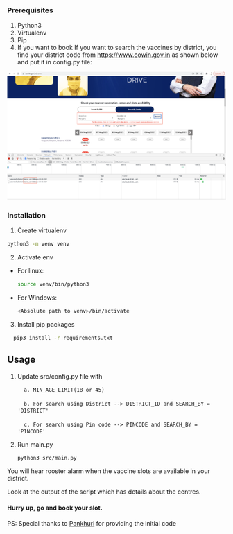 <!-- GETTING STARTED -->

### Prerequisites
1. Python3
2. Virtualenv
3. Pip
4. If you want to book If you want to search the vaccines by district, you find your district code from https://www.cowin.gov.in as shown below and put it in config.py file:
<img src="image/cowin_ss.png" alt="Cowin_ss">

### Installation

1. Create virtualenv
  ```sh
  python3 -m venv venv
  ```
2. Activate env<br>
* For linux:

  ```sh
  source venv/bin/python3
  ```
*  For Windows:
   ```sh
   <Absolute path to venv>/bin/activate
   ```

3. Install pip packages
```sh
  pip3 install -r requirements.txt
  ```


<!-- USAGE EXAMPLES -->
## Usage

1. Update src/config.py file with 
   
         a. MIN_AGE_LIMIT(18 or 45)
            
         b. For search using District --> DISTRICT_ID and SEARCH_BY = 'DISTRICT'
            
         c. For search using Pin code --> PINCODE and SEARCH_BY = 'PINCODE'
   
2. Run main.py

   ```sh
   python3 src/main.py
   ```
You will hear rooster alarm when the vaccine slots are available in your district.

Look at the output of the script which has details about the centres. 

#### Hurry up, go and book your slot.

PS: Special thanks to <a href='https://github.com/pankhuriagarwal94/'>Pankhuri</a> for providing the initial code